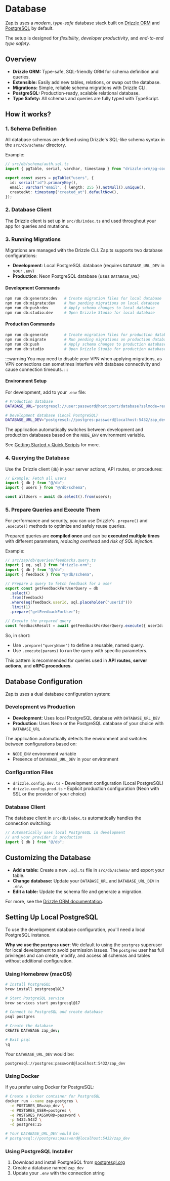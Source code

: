 # Database

Zap.ts uses a _modern_, _type-safe_ database stack built on [Drizzle ORM](https://orm.drizzle.team/) and [PostgreSQL](https://www.postgresql.org/) by default.

The setup is designed for _flexibility_, _developer productivity_, and _end-to-end type safety_.

## Overview

- **Drizzle ORM:** Type-safe, SQL-friendly ORM for schema definition and queries.
- **Extensible:** Easily add new tables, relations, or swap out the database.
- **Migrations:** Simple, reliable schema migrations with Drizzle CLI.
- **PostgreSQL:** Production-ready, scalable relational database.
- **Type Safety:** All schemas and queries are fully typed with TypeScript.

## How it works?

### 1. Schema Definition

All database schemas are defined using Drizzle's SQL-like schema syntax in the `src/db/schema/` directory.

Example:

```ts
// src/db/schema/auth.sql.ts
import { pgTable, serial, varchar, timestamp } from "drizzle-orm/pg-core";

export const users = pgTable("users", {
  id: serial("id").primaryKey(),
  email: varchar("email", { length: 255 }).notNull().unique(),
  createdAt: timestamp("created_at").defaultNow(),
});
```

### 2. Database Client

The Drizzle client is set up in `src/db/index.ts` and used throughout your app for queries and mutations.

### 3. Running Migrations

Migrations are managed with the Drizzle CLI. Zap.ts supports two database configurations:

- **Development**: Local PostgreSQL database (requires `DATABASE_URL_DEV` in your `.env`)
- **Production**: Neon PostgreSQL database (uses `DATABASE_URL`)

#### Development Commands

```bash
npm run db:generate:dev   # Create migration files for local database
npm run db:migrate:dev    # Run pending migrations on local database
npm run db:push:dev       # Apply schema changes to local database
npm run db:studio:dev     # Open Drizzle Studio for local database
```

#### Production Commands

```bash
npm run db:generate       # Create migration files for production database
npm run db:migrate        # Run pending migrations on production database
npm run db:push           # Apply schema changes to production database
npm run db:studio         # Open Drizzle Studio for production database
```

:::warning
You may need to disable your VPN when applying migrations, as VPN connections can sometimes interfere with database connectivity and cause connection timeouts.
:::

#### Environment Setup

For development, add to your `.env` file:

```bash
# Production database
DATABASE_URL="postgresql://user:password@host:port/database?sslmode=require"

# Development database (Local PostgreSQL)
DATABASE_URL_DEV="postgresql://postgres:password@localhost:5432/zap_dev"
```

The application automatically switches between development and production databases based on the `NODE_ENV` environment variable.

See [Getting Started > Quick Scripts](/docs/introduction/getting-started.md#quick-scripts) for more.

### 4. Querying the Database

Use the Drizzle client (`db`) in your server actions, API routes, or procedures:

```ts
// Example: Fetch all users
import { db } from "@/db";
import { users } from "@/db/schema";

const allUsers = await db.select().from(users);
```

### 5. Prepare Queries and Execute Them

For performance and security, you can use Drizzle's `.prepare()` and `.execute()` methods to optimize and safely reuse queries.

Prepared queries are **compiled once** and can be **executed multiple times** with different parameters, _reducing overhead_ and _risk of SQL injection_.

Example:

```ts
// src/zap/db/queries/feedbacks.query.ts
import { eq, sql } from "drizzle-orm";
import { db } from "@/db";
import { feedback } from "@/db/schema";

// Prepare a query to fetch feedback for a user
export const getFeedbackForUserQuery = db
  .select()
  .from(feedback)
  .where(eq(feedback.userId, sql.placeholder("userId")))
  .limit(1)
  .prepare("getFeedbackForUser");

// Execute the prepared query
const feedbackResult = await getFeedbackForUserQuery.execute({ userId: "123" });
```

So, in short:

- Use `.prepare("queryName")` to define a reusable, named query.
- Use `.execute(params)` to run the query with specific parameters.

This pattern is recommended for queries used in **API routes**, **server actions**, and **oRPC procedures**.

## Database Configuration

Zap.ts uses a dual database configuration system:

### Development vs Production

- **Development**: Uses local PostgreSQL database with `DATABASE_URL_DEV`
- **Production**: Uses Neon or the PostgreSQL database of your choice with `DATABASE_URL`

The application automatically detects the environment and switches between configurations based on:
- `NODE_ENV` environment variable
- Presence of `DATABASE_URL_DEV` in your environment

### Configuration Files

- `drizzle.config.dev.ts` - Development configuration (Local PostgreSQL)
- `drizzle.config.prod.ts` - Explicit production configuration (Neon with SSL or the provider of your choice)

### Database Client

The database client in `src/db/index.ts` automatically handles the connection switching:

```ts
// Automatically uses local PostgreSQL in development
// and your provider in production
import { db } from "@/db";
```

## Customizing the Database

- **Add a table:** Create a new `.sql.ts` file in `src/db/schema/` and export your table.
- **Change database:** Update your `DATABASE_URL` and `DATABASE_URL_DEV` in `.env`.
- **Edit a table:** Update the schema file and generate a migration.

For more, see the [Drizzle ORM documentation](https://orm.drizzle.team/docs/overview).

## Setting Up Local PostgreSQL

To use the development database configuration, you'll need a local PostgreSQL instance.

**Why we use the `postgres` user**: We default to using the `postgres` superuser for local development to avoid permission issues. The `postgres` user has full privileges and can create, modify, and access all schemas and tables without additional configuration.

### Using Homebrew (macOS)

```bash
# Install PostgreSQL
brew install postgresql@17

# Start PostgreSQL service
brew services start postgresql@17

# Connect to PostgreSQL and create database
psql postgres

# Create the database
CREATE DATABASE zap_dev;

# Exit psql
\q
```

Your `DATABASE_URL_DEV` would be:
```
postgresql://postgres:password@localhost:5432/zap_dev
```

### Using Docker

If you prefer using Docker for PostgreSQL:

```bash
# Create a Docker container for PostgreSQL
docker run --name zap-postgres \
  -e POSTGRES_DB=zap_dev \
  -e POSTGRES_USER=postgres \
  -e POSTGRES_PASSWORD=password \
  -p 5432:5432 \
  -d postgres:15

# Your DATABASE_URL_DEV would be:
# postgresql://postgres:password@localhost:5432/zap_dev
```

### Using PostgreSQL Installer

1. Download and install PostgreSQL from [postgresql.org](https://www.postgresql.org/download/)
2. Create a database named `zap_dev`
3. Update your `.env` with the connection string

